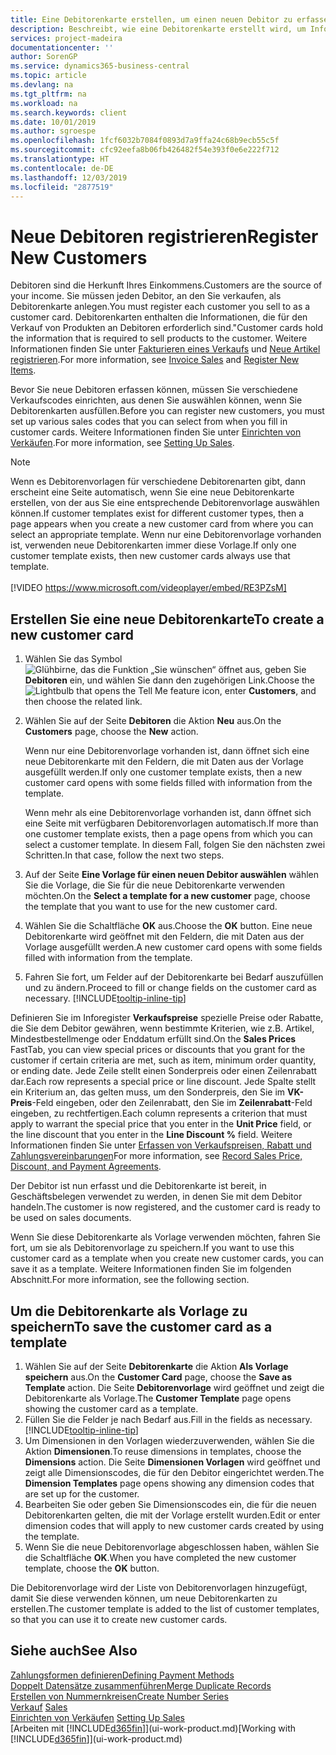 ```yaml
---
title: Eine Debitorenkarte erstellen, um einen neuen Debitor zu erfassen | Microsoft Docs
description: Beschreibt, wie eine Debitorenkarte erstellt wird, um Informationen zu jedem neuen Debitor oder Clients zu erfassen, an die Sie verkaufen.
services: project-madeira
documentationcenter: ''
author: SorenGP
ms.service: dynamics365-business-central
ms.topic: article
ms.devlang: na
ms.tgt_pltfrm: na
ms.workload: na
ms.search.keywords: client
ms.date: 10/01/2019
ms.author: sgroespe
ms.openlocfilehash: 1fcf6032b7084f0893d7a9ffa24c68b9ecb55c5f
ms.sourcegitcommit: cfc92eefa8b06fb426482f54e393f0e6e222f712
ms.translationtype: HT
ms.contentlocale: de-DE
ms.lasthandoff: 12/03/2019
ms.locfileid: "2877519"
---
```

# <a name="register-new-customers"></a><span data-ttu-id="7279f-103">Neue Debitoren registrieren</span><span class="sxs-lookup"><span data-stu-id="7279f-103">Register New Customers</span></span>
<span data-ttu-id="7279f-104">Debitoren sind die Herkunft Ihres Einkommens.</span><span class="sxs-lookup"><span data-stu-id="7279f-104">Customers are the source of your income.</span></span> <span data-ttu-id="7279f-105">Sie müssen jeden Debitor, an den Sie verkaufen, als Debitorenkarte anlegen.</span><span class="sxs-lookup"><span data-stu-id="7279f-105">You must register each customer you sell to as a customer card.</span></span> <span data-ttu-id="7279f-106">Debitorenkarten enthalten die Informationen, die für den Verkauf von Produkten an Debitoren erforderlich sind."</span><span class="sxs-lookup"><span data-stu-id="7279f-106">Customer cards hold the information that is required to sell products to the customer.</span></span> <span data-ttu-id="7279f-107">Weitere Informationen finden Sie unter [Fakturieren eines Verkaufs](sales-how-invoice-sales.md) und [Neue Artikel registrieren](inventory-how-register-new-items.md).</span><span class="sxs-lookup"><span data-stu-id="7279f-107">For more information, see [Invoice Sales](sales-how-invoice-sales.md) and [Register New Items](inventory-how-register-new-items.md).</span></span>  

<span data-ttu-id="7279f-108">Bevor Sie neue Debitoren erfassen können, müssen Sie verschiedene Verkaufscodes einrichten, aus denen Sie auswählen können, wenn Sie Debitorenkarten ausfüllen.</span><span class="sxs-lookup"><span data-stu-id="7279f-108">Before you can register new customers, you must set up various sales codes that you can select from when you fill in customer cards.</span></span> <span data-ttu-id="7279f-109">Weitere Informationen finden Sie unter [Einrichten von Verkäufen](sales-setup-sales.md).</span><span class="sxs-lookup"><span data-stu-id="7279f-109">For more information, see [Setting Up Sales](sales-setup-sales.md).</span></span>

> [!NOTE]  
>   <span data-ttu-id="7279f-110">Wenn es Debitorenvorlagen für verschiedene Debitorenarten gibt, dann erscheint eine Seite automatisch, wenn Sie eine neue Debitorenkarte erstellen, von der aus Sie eine entsprechende Debitorenvorlage auswählen können.</span><span class="sxs-lookup"><span data-stu-id="7279f-110">If customer templates exist for different customer types, then a page appears when you create a new customer card from where you can select an appropriate template.</span></span> <span data-ttu-id="7279f-111">Wenn nur eine Debitorenvorlage vorhanden ist, verwenden neue Debitorenkarten immer diese Vorlage.</span><span class="sxs-lookup"><span data-stu-id="7279f-111">If only one customer template exists, then new customer cards always use that template.</span></span>
<br><br>
> [!VIDEO https://www.microsoft.com/videoplayer/embed/RE3PZsM]

## <a name="to-create-a-new-customer-card"></a><span data-ttu-id="7279f-112">Erstellen Sie eine neue Debitorenkarte</span><span class="sxs-lookup"><span data-stu-id="7279f-112">To create a new customer card</span></span>
1. <span data-ttu-id="7279f-113">Wählen Sie das Symbol ![Glühbirne, das die Funktion „Sie wünschen“ öffnet](media/ui-search/search_small.png "Was möchten Sie tun?") aus, geben Sie **Debitoren** ein, und wählen Sie dann den zugehörigen Link.</span><span class="sxs-lookup"><span data-stu-id="7279f-113">Choose the ![Lightbulb that opens the Tell Me feature](media/ui-search/search_small.png "Tell me what you want to do") icon, enter **Customers**, and then choose the related link.</span></span>  
2. <span data-ttu-id="7279f-114">Wählen Sie auf der Seite **Debitoren** die Aktion **Neu** aus.</span><span class="sxs-lookup"><span data-stu-id="7279f-114">On the **Customers** page, choose the **New** action.</span></span>

    <span data-ttu-id="7279f-115">Wenn nur eine Debitorenvorlage vorhanden ist, dann öffnet sich eine neue Debitorenkarte mit den Feldern, die mit Daten aus der Vorlage ausgefüllt werden.</span><span class="sxs-lookup"><span data-stu-id="7279f-115">If only one customer template exists, then a new customer card opens with some fields filled with information from the template.</span></span>

    <span data-ttu-id="7279f-116">Wenn mehr als eine Debitorenvorlage vorhanden ist, dann öffnet sich eine Seite mit verfügbaren Debitorenvorlagen automatisch.</span><span class="sxs-lookup"><span data-stu-id="7279f-116">If more than one customer template exists, then a page opens from which you can select a customer template.</span></span> <span data-ttu-id="7279f-117">In diesem Fall, folgen Sie den nächsten zwei Schritten.</span><span class="sxs-lookup"><span data-stu-id="7279f-117">In that case, follow the next two steps.</span></span>
3. <span data-ttu-id="7279f-118">Auf der Seite **Eine Vorlage für einen neuen Debitor auswählen** wählen Sie die Vorlage, die Sie für die neue Debitorenkarte verwenden möchten.</span><span class="sxs-lookup"><span data-stu-id="7279f-118">On the **Select a template for a new customer** page, choose the template that you want to use for the new customer card.</span></span>
4. <span data-ttu-id="7279f-119">Wählen Sie die Schaltfläche **OK** aus.</span><span class="sxs-lookup"><span data-stu-id="7279f-119">Choose the **OK** button.</span></span> <span data-ttu-id="7279f-120">Eine neue Debitorenkarte wird geöffnet mit den Feldern, die mit Daten aus der Vorlage ausgefüllt werden.</span><span class="sxs-lookup"><span data-stu-id="7279f-120">A new customer card opens with some fields filled with information from the template.</span></span>  
5. <span data-ttu-id="7279f-121">Fahren Sie fort, um Felder auf der Debitorenkarte bei Bedarf auszufüllen und zu ändern.</span><span class="sxs-lookup"><span data-stu-id="7279f-121">Proceed to fill or change fields on the customer card as necessary.</span></span> [!INCLUDE[tooltip-inline-tip](includes/tooltip-inline-tip_md.md)]

<span data-ttu-id="7279f-122">Definieren Sie im Inforegister **Verkaufspreise** spezielle Preise oder Rabatte, die Sie dem Debitor gewähren, wenn bestimmte Kriterien, wie z.B. Artikel, Mindestbestellmenge oder Enddatum erfüllt sind.</span><span class="sxs-lookup"><span data-stu-id="7279f-122">On the **Sales Prices** FastTab, you can view special prices or discounts that you grant for the customer if certain criteria are met, such as item, minimum order quantity, or ending date.</span></span> <span data-ttu-id="7279f-123">Jede Zeile stellt einen Sonderpreis oder einen Zeilenrabatt dar.</span><span class="sxs-lookup"><span data-stu-id="7279f-123">Each row represents a special price or line discount.</span></span> <span data-ttu-id="7279f-124">Jede Spalte stellt ein Kriterium an, das gelten muss, um den Sonderpreis, den Sie im **VK-Preis**-Feld eingeben, oder den Zeilenrabatt, den Sie im **Zeilenrabatt**-Feld eingeben, zu rechtfertigen.</span><span class="sxs-lookup"><span data-stu-id="7279f-124">Each column represents a criterion that must apply to warrant the special price that you enter in the **Unit Price** field, or the line discount that you enter in the **Line Discount %** field.</span></span> <span data-ttu-id="7279f-125">Weitere Informationen finden Sie unter [Erfassen von Verkaufspreisen, Rabatt und Zahlungsvereinbarungen](sales-how-record-sales-price-discount-payment-agreements.md)</span><span class="sxs-lookup"><span data-stu-id="7279f-125">For more information, see [Record Sales Price, Discount, and Payment Agreements](sales-how-record-sales-price-discount-payment-agreements.md).</span></span>

<span data-ttu-id="7279f-126">Der Debitor ist nun erfasst und die Debitorenkarte ist bereit, in Geschäftsbelegen verwendet zu werden, in denen Sie mit dem Debitor handeln.</span><span class="sxs-lookup"><span data-stu-id="7279f-126">The customer is now registered, and the customer card is ready to be used on sales documents.</span></span>

<span data-ttu-id="7279f-127">Wenn Sie diese Debitorenkarte als Vorlage verwenden möchten, fahren Sie fort, um sie als Debitorenvorlage zu speichern.</span><span class="sxs-lookup"><span data-stu-id="7279f-127">If you want to use this customer card as a template when you create new customer cards, you can save it as a template.</span></span> <span data-ttu-id="7279f-128">Weitere Informationen finden Sie im folgenden Abschnitt.</span><span class="sxs-lookup"><span data-stu-id="7279f-128">For more information, see the following section.</span></span>

## <a name="to-save-the-customer-card-as-a-template"></a><span data-ttu-id="7279f-129">Um die Debitorenkarte als Vorlage zu speichern</span><span class="sxs-lookup"><span data-stu-id="7279f-129">To save the customer card as a template</span></span>
1. <span data-ttu-id="7279f-130">Wählen Sie auf der Seite **Debitorenkarte** die Aktion **Als Vorlage speichern** aus.</span><span class="sxs-lookup"><span data-stu-id="7279f-130">On the **Customer Card** page, choose the **Save as Template** action.</span></span> <span data-ttu-id="7279f-131">Die Seite **Debitorenvorlage** wird geöffnet und zeigt die Debitorenkarte als Vorlage.</span><span class="sxs-lookup"><span data-stu-id="7279f-131">The **Customer Template** page opens showing the customer card as a template.</span></span>
2. <span data-ttu-id="7279f-132">Füllen Sie die Felder je nach Bedarf aus.</span><span class="sxs-lookup"><span data-stu-id="7279f-132">Fill in the fields as necessary.</span></span> [!INCLUDE[tooltip-inline-tip](includes/tooltip-inline-tip_md.md)]
3. <span data-ttu-id="7279f-133">Um Dimensionen in den Vorlagen wiederzuverwenden, wählen Sie die Aktion **Dimensionen**.</span><span class="sxs-lookup"><span data-stu-id="7279f-133">To reuse dimensions in templates, choose the **Dimensions** action.</span></span> <span data-ttu-id="7279f-134">Die Seite **Dimensionen Vorlagen** wird geöffnet und zeigt alle Dimensionscodes, die für den Debitor eingerichtet werden.</span><span class="sxs-lookup"><span data-stu-id="7279f-134">The **Dimension Templates** page opens showing any dimension codes that are set up for the customer.</span></span>
4. <span data-ttu-id="7279f-135">Bearbeiten Sie oder geben Sie Dimensionscodes ein, die für die neuen Debitorenkarten gelten, die mit der Vorlage erstellt wurden.</span><span class="sxs-lookup"><span data-stu-id="7279f-135">Edit or enter dimension codes that will apply to new customer cards created by using the template.</span></span>  
5. <span data-ttu-id="7279f-136">Wenn Sie die neue Debitorenvorlage abgeschlossen haben, wählen Sie die Schaltfläche **OK**.</span><span class="sxs-lookup"><span data-stu-id="7279f-136">When you have completed the new customer template, choose the **OK** button.</span></span>

<span data-ttu-id="7279f-137">Die Debitorenvorlage wird der Liste von Debitorenvorlagen hinzugefügt, damit Sie diese verwenden können, um neue Debitorenkarten zu erstellen.</span><span class="sxs-lookup"><span data-stu-id="7279f-137">The customer template is added to the list of customer templates, so that you can use it to create new customer cards.</span></span>

## <a name="see-also"></a><span data-ttu-id="7279f-138">Siehe auch</span><span class="sxs-lookup"><span data-stu-id="7279f-138">See Also</span></span>
[<span data-ttu-id="7279f-139">Zahlungsformen definieren</span><span class="sxs-lookup"><span data-stu-id="7279f-139">Defining Payment Methods</span></span>](finance-payment-methods.md)  
[<span data-ttu-id="7279f-140">Doppelt Datensätze zusammenführen</span><span class="sxs-lookup"><span data-stu-id="7279f-140">Merge Duplicate Records</span></span>](sales-how-merge-duplicate-records.md)  
[<span data-ttu-id="7279f-141">Erstellen von Nummernkreisen</span><span class="sxs-lookup"><span data-stu-id="7279f-141">Create Number Series</span></span>](ui-create-number-series.md)  
<span data-ttu-id="7279f-142">[Verkauf](sales-manage-sales.md)  </span><span class="sxs-lookup"><span data-stu-id="7279f-142">[Sales](sales-manage-sales.md)  </span></span>  
<span data-ttu-id="7279f-143">[Einrichten von Verkäufen](sales-setup-sales.md)  </span><span class="sxs-lookup"><span data-stu-id="7279f-143">[Setting Up Sales](sales-setup-sales.md)  </span></span>  
<span data-ttu-id="7279f-144">[Arbeiten mit [!INCLUDE[d365fin](includes/d365fin_md.md)]](ui-work-product.md)</span><span class="sxs-lookup"><span data-stu-id="7279f-144">[Working with [!INCLUDE[d365fin](includes/d365fin_md.md)]](ui-work-product.md)</span></span>

